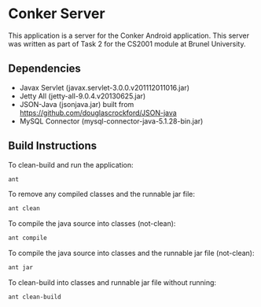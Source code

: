 Conker Server
=============

This application is a server for the Conker Android application. This server was written as part of Task 2 for the CS2001 module at Brunel University.


Dependencies
------------

* Javax Servlet (javax.servlet-3.0.0.v201112011016.jar)
* Jetty All (jetty-all-9.0.4.v20130625.jar)
* JSON-Java (jsonjava.jar) built from https://github.com/douglascrockford/JSON-java
* MySQL Connector (mysql-connector-java-5.1.28-bin.jar)


Build Instructions
------------------

To clean-build and run the application:

```bash
ant
```

To remove any compiled classes and the runnable jar file:

```bash
ant clean
```

To compile the java source into classes (not-clean):

```bash
ant compile
```

To compile the java source into classes and the runnable jar file (not-clean):

```bash
ant jar
```

To clean-build into classes and runnable jar file without running:

```bash
ant clean-build
```


